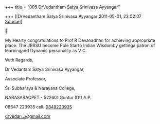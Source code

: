 +++
title = "005 DrVedantham Satya Srinivasa Ayyangar"

+++
[[DrVedantham Satya Srinivasa Ayyangar	2011-05-01, 23:02:07 [Source](https://groups.google.com/g/bvparishat/c/7XmHey9VSSo)]]





My Hearty congratulations to Prof R Devanadhan for achieving appropriate place. The JRRSU become Pole Starto Indian Wisdomby gettinga patron of learningand Dynamic personality as V C.



With Regards,



Dr Vedantam Satya Srinivasa Ayyangar,

 Associate Professor,

Sri Subbaraya & Narayana College,

NARASARAOPET - 522601 Guntur (Dt) A.P.

08647 223935 cell. [9848223935](tel:(984)%20822-3935)





[drvedan...@gmail.com]()

















  


